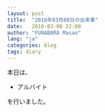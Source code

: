 ```yaml
---
layout: post
title:  "2016年03月08日の出来事"
date:   2016-03-08 22:00
author: "FUNABARA Masao"
lang: "ja"
categories: blog
tags: diary
---
```


本日は、

* アルバイト

を行いました。
